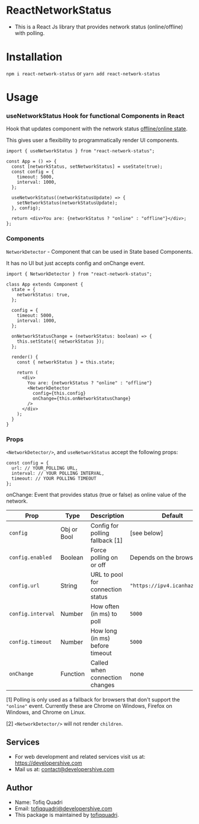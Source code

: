 # ReactNetworkStatus

* This is a React Js library that provides network status (online/offline) with polling.

# Installation

`npm i react-network-status` or `yarn add react-network-status`

# Usage

### useNetworkStatus Hook for functional Components in React

Hook that updates component with the network status [offline/online state](https://developer.mozilla.org/en-US/docs/Online_and_offline_events).

This gives user a flexibility to programmatically render UI components.

```tsx
import { useNetworkStatus } from "react-network-status";

const App = () => {
  const [networkStatus, setNetworkStatus] = useState(true);
  const config = {
    timeout: 5000,
    interval: 1000,
  };

  useNetworkStatus((networkStatusUpdate) => {
    setNetworkStatus(networkStatusUpdate);
  }, config);

  return <div>You are: {networkStatus ? "online" : "offline"}</div>;
};
```

### Components

`NetworkDetector` - Component that can be used in State based Components.

It has no UI but just accepts config and onChange event.

```tsx
import { NetworkDetector } from "react-network-status";

class App extends Component {
  state = {
    networkStatus: true,
  };

  config = {
    timeout: 5000,
    interval: 1000,
  };

  onNetworkStatusChange = (networkStatus: boolean) => {
    this.setState({ networkStatus });
  };

  render() {
    const { networkStatus } = this.state;

    return (
      <div>
        You are: {networkStatus ? "online" : "offline"}
        <NetworkDetector
          config={this.config}
          onChange={this.onNetworkStatusChange}
        />
      </div>
    );
  }
}
```

### Props

`<NetworkDetector/>`, and `useNetworkStatus` accept the following props:

```tsx
const config = {
  url: // YOUR_POLLING URL,
  interval: // YOUR POLLING INTERVAL,
  timeout: // YOUR POLLING TIMEOUT
};
```

onChange: Event that provides status (true or false) as online value of the network.

| Prop               | Type        | Description                       | Default                        |
| ------------------ | ----------- | --------------------------------- | ------------------------------ |
| `config`           | Obj or Bool | Config for polling fallback [1]   | [see below]                    |
| `config.enabled`   | Boolean     | Force polling on or off           | Depends on the browser [1]     |
| `config.url`       | String      | URL to pool for connection status | `"https://ipv4.icanhazip.com"` |
| `config.interval`  | Number      | How often (in ms) to poll         | `5000`                         |
| `config.timeout`   | Number      | How long (in ms) before timeout   | `5000`                         |
| `onChange`         | Function    | Called when connection changes    | none                           |

[1] Polling is only used as a fallback for browsers that don't support the `"online"` event. Currently these are Chrome on Windows, Firefox on Windows, and Chrome on Linux.

[2] `<NetworkDetector/>` will not render `children`.

## Services

* For web development and related services visit us at: https://developershive.com
* Mail us at: contact@developershive.com

## Author

* Name: Tofiq Quadri
* Email: tofiqquadri@developershive.com
* This package is maintained by [tofiqquadri](https://github.com/tofiqquadri).